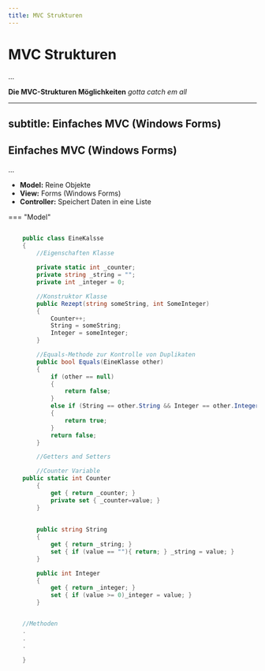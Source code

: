 ```yaml
---
title: MVC Strukturen
---
```


# MVC Strukturen
...

**Die MVC-Strukturen Möglichkeiten**
*gotta catch em all*

---
subtitle: Einfaches MVC (Windows Forms)
---

## Einfaches MVC (Windows Forms)
...

- **Model:** Reine Objekte
- **View:** Forms (Windows Forms)
- **Controller:** Speichert Daten in eine Liste

=== "Model"

```cs

    public class EineKalsse
    {
        //Eigenschaften Klasse
	
        private static int _counter;
        private string _string = ""; 
        private int _integer = 0;

        //Konstruktor Klasse
        public Rezept(string someString, int SomeInteger) 
        {
            Counter++;
            String = someString;  
            Integer = someInteger;
        }

        //Equals-Methode zur Kontrolle von Duplikaten
        public bool Equals(EineKlasse other)
        {
            if (other == null)
            {
                return false;
            }
            else if (String == other.String && Integer == other.Integer)
            {
                return true;
            }
            return false;
        }

        //Getters and Setters

        //Counter Variable
	public static int Counter
        {
            get { return _counter; }
            private set { _counter=value; }
        }
        
        
        public string String
        {
            get { return _string; }
            set { if (value == ""){ return; } _string = value; }
        }

        public int Integer
        {
            get { return _integer; }
            set { if (value >= 0)_integer = value; }
        }


	//Methoden
	.
	.
	.
       
    }

```